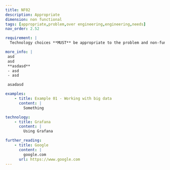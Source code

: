 ```yaml
---
title: NF02
description: Appropriate
dimension: non functional
tags: [appropriate,problem,over engineering,engineering,needs]
nav_order: 2.52

requirement: |
  Technology choices **MUST** be appropriate to the problem and non-functional needs i.e. we are as equally aware of over engineering as we are to under engineering. 

more_info: |
 asd
 asd
 **asdasd**
 - asd 
 - asd

 asadasd

examples: 
    - title: Example 01 - Working with big data
      content: |
        Something

technology:
    - title: Grafana
      content: |
        Using Grafana

further_reading:
    - title: Google
      content: |
        google.com
      url: https://www.google.com
---
```

